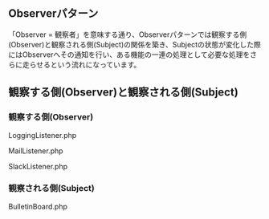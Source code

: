 ## Observerパターン

「Observer = 観察者」を意味する通り、Observerパターンでは観察する側(Observer)と観察される側(Subject)の関係を築き、Subjectの状態が変化した際にはObserverへその通知を行い、ある機能の一連の処理として必要な処理をさらに走らせるという流れになっています。


## 観察する側(Observer)と観察される側(Subject)

### 観察する側(Observer)

LoggingListener.php  

MailListener.php  

SlackListener.php  

### 観察される側(Subject)

BulletinBoard.php


